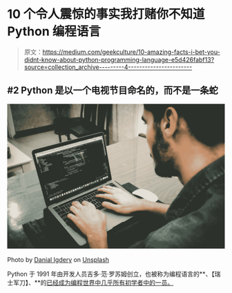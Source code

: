 # 10 个令人震惊的事实我打赌你不知道 Python 编程语言

> 原文：<https://medium.com/geekculture/10-amazing-facts-i-bet-you-didnt-know-about-python-programming-language-e5d426fabf13?source=collection_archive---------4----------------------->

## #2 Python 是以一个电视节目命名的，而不是一条蛇

![](img/22db01d78781dd7d507dabac5c4eb7ff.png)

Photo by [Danial Igdery](https://unsplash.com/@ricaros?utm_source=unsplash&utm_medium=referral&utm_content=creditCopyText) on [Unsplash](/s/photos/programmer?utm_source=unsplash&utm_medium=referral&utm_content=creditCopyText)

Python 于 1991 年由开发人员吉多·范·罗苏姆创立，也被称为编程语言的**、【瑞士军刀】、**的[已经成为编程世界中几乎所有初学者中的一员。](https://www.smarterp.com/archives/357017)
